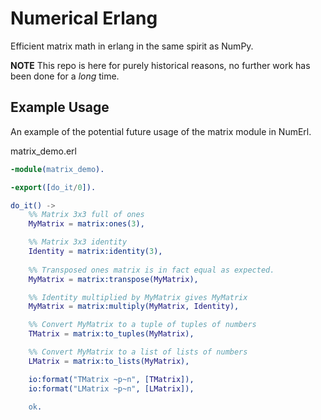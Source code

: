Numerical Erlang
================

Efficient matrix math in erlang in the same spirit as NumPy.

**NOTE** This repo is here for purely historical reasons, no further work has been done for a *long* time.

Example Usage 
-------------

An example of the potential future usage of the matrix module in NumErl.

matrix_demo.erl

``` erlang
-module(matrix_demo).

-export([do_it/0]).

do_it() ->
    %% Matrix 3x3 full of ones
    MyMatrix = matrix:ones(3),

    %% Matrix 3x3 identity
    Identity = matrix:identity(3),
   
    %% Transposed ones matrix is in fact equal as expected.
    MyMatrix = matrix:transpose(MyMatrix),

    %% Identity multiplied by MyMatrix gives MyMatrix
    MyMatrix = matrix:multiply(MyMatrix, Identity),

    %% Convert MyMatrix to a tuple of tuples of numbers
    TMatrix = matrix:to_tuples(MyMatrix),

    %% Convert MyMatrix to a list of lists of numbers
    LMatrix = matrix:to_lists(MyMatrix),

    io:format("TMatrix ~p~n", [TMatrix]),
    io:format("LMatrix ~p~n", [LMatrix]),

    ok.
```
